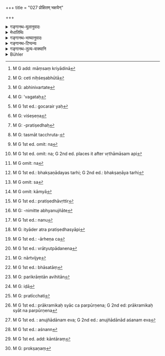 +++
title = "027 प्रोक्षितम् भक्षयेन्"

+++

<details><summary>गङ्गानथ-मूलानुवादः</summary>

He may eat meat that has been consecrated; also at the wish of Brāhmaṇas; and when invited according to law; and when his life is in danger.—(27)
</details>

<details><summary>मेधातिथिः</summary>

अग्नीषोमीये पशौ हुतशिष्टं मांसं लक्षणया **प्रोक्षितम्** उच्यते ।

- <u>ननु</u> **प्रोक्षित**शब्दो यौगिक उक्षसेचन इत्य् अस्य धातोः प्रक्षालनक्रियानिमित्तकः । तथा च "प्रोक्षणीर् आसादय," "घृतं प्रोक्षणीयम्" इति, "प्रोक्षणीभिर् उद्वेजिताः स्थ" इति सर्वत्र क्रियायोगात् प्रयुज्यते । यद्य् आसेचनसाधनम्, तत्र कुतो वैदिकसंस्कारनिमित्तकानां स्वसंबन्धे पशुलक्षणाद्वारेण मांसे प्रवर्तते । मुख्यं च शब्दार्थम् अतिक्रम्य किम् इति लक्षणाश्रीयते । अतः प्रक्षालितम् उदकादिना[^६२] युक्तम् ।


[^६२]:
     M G add: māṃsaṃ kriyādinā

- <u>सत्यम्</u>, यद्य् अत्र वाक्यान्तराण्य् अर्थवादाश् च शेषभूता[^६३] न स्युः- "अनुपाकृतमांसानि" (य्ध् १.१७०), "असंस्कृतान् पशून् मन्त्रैः" (म्ध् ५.३६) इति । अतस् तत्पर्यालोचनयायम् एवार्थो ऽवतिष्ठते । 


[^६३]:
     M G: ceti niḥśeṣabhūtā

- <u>यद्य् एवं</u> तत एव सिद्धत्वात् किम् अनेन । 

- <u>केचिद्</u> आहुः अनुवदो ऽयम् । मांसेच्छया भक्षणस्य विधिस् तावद् अयं न भवति क्षुत्प्रतिघातार्थिनो लिप्सया प्रवृत्त्युपपत्तेः । स हि विधिर् उच्यते यः पुरुषस्य दृष्टेन प्रयोजनेन प्रवृत्ताव् असत्यां प्रवृत्त्यवबोधकः- "याविज्जीवम् अग्निहोत्रं जुहुयात्" इति । शास्त्रम् एवात्र प्रमाणम् । यत्र "अस्मिन् कृते इदम् अभिमतम् अभिनिर्वर्तते[^६४], अकृते वायम् अनर्थ आपतति" एवम् अन्वयव्यतिरेकाभ्याम् अवगम्यते तत्र शास्त्रम् एव मृग्यते । यत्र तु नायम् अन्यतो ऽवगमः[^६५] केवलागमैकगोचरः[^६६] स विधिर् इति चोच्यते । इह तु भोजने कृते पुष्टिर् उपजायते, यद् दुःखं तन् निवर्तत इति, बाला अपि स्तनपायिनो ऽनुपदिष्टम् अवयन्ति । नियमो ऽपि भवति, तद्रूपानवधारणात् । यदि तावत् प्रोक्षितं च भक्षयेद् एवेति नियमस् तदा कालविशेषावच्छेदाभावाद् आहारविहारकाला अप्य् अवसीदेयुर् अनवरतम् अश्नन्न् एवासीत, अशक्यश् चार्थ उपदिष्टः स्यात् । यथोक्तम् "अश्राद्धभोजी" इति, "यद् अहर् एव प्रत्यवेयात्" इति । महाभाष्यकारेण विधिविशेष एव च नियम उक्तः । असंभवति च विधौ कुतो नियमः । न चान्येन प्रोक्षितम् अन्येन लभ्येत । तस्माद् अयम् अनर्थः । अथ प्रोक्षितम् एवेति अप्रोक्षितं नेति परिसंख्या । न हि प्रोक्षिताप्रोक्षितोभयभक्षणस्य त्यागाद् अशनाया निवृत्तौ युगपत् पर्यायेण वा प्रवृत्त्या परिसंख्यालक्षणस्य विद्यमानत्वात् । तथाप्य् "अनुपाकृतमांसानि" (य्ध् १.१७०) इत्य् एव सिद्धम् ।


[^६६]:
     M G 1st ed.: gocarair yaḥ


[^६५]:
     M G: 'vagataḥ


[^६४]:
     M G: abhinivartate

- <u>अन्ये त्व्</u> अस्य पक्षस्यैवं दोषम् उपपादयन्ते । अविशेषेण[^६७] सर्वाप्रोक्षीतप्रतिषेधे[^६८] शकुनीनाम् अपि प्रतिषेधः प्राप्नोति । न च येषाम् एव प्रोक्षणं विहितं तेषां तु प्रतिविधानाद्यभावाद् इति न विशेषपरिग्रहे प्रमाणम् अस्ति । 


[^६८]:
     M G: -pratiṣedhaḥ


[^६७]:
     M G: viśeṣeṇa

- <u>तद् अयुक्तं</u> मन्यन्ते । एवं सति भेदेन शकुनीनां प्रतिषेधानुक्रमेण, गमकत्वात् । 

- <u>तस्माच्</u> छ्रुतकर्माङ्गत्वेन[^६९] नियमस्य प्रोक्षितमांसभक्षणस्यायम् अनुवाद इति युक्तं दृष्टान्ततया । यथा यज्ञे ऽवश्यं भक्षणम्, अभक्षणाच् छास्त्रातिक्रमः, एवम् उत्तरेष्व् अपि निमित्तेषु । अनुवादश् चेत् परिसंख्यापेक्षाप्य् अस्तु । गोऽव्यजमांसम् अप्रोक्षितं न[^७०] भक्षयेद् इत्य् अननैतद् अनुपाकृतानाम् एवासद्रूपम् अनूद्यते, अप्रोक्षितस्यापि ब्राह्मणकाम्यादिनिमित्तेष्व् अनुज्ञापनार्थः । 


[^७०]:
     M G 1st ed. omit: na


[^६९]:
     M G: tasmāt tacchruta-

- <u>अन्यच्</u> च "अनर्चितं वृथामांसम् अपि" (म्ध् ४.२१३) चातुर्थिकेन वृथामांसशब्देन एतद् अनुपरिज्ञानार्थम् इतरथा न[^७१] विज्ञायेत किं तद् वृथामांसम् इति । अथ वा एकत्र भोक्तुर् उपदेशो ऽन्यत्र कल्पयित्वा येन देवाद्यर्चनं न[^७२] कृतं तदीयं मांसम् अन्येनाप्य् अतिथ्यादिना न भोक्तव्यम् । अनधिकृतेनापि देवाद्यर्चनेन ह्य् अतिथ्यादयः परगृहे तदीयेन मांसेन देवार्चने ऽधिक्रियते । अथ कल्पयित्वा यदि कृतं तदार्हत्य् अशितुम् । द्वितीयस् तु प्रषेधो "देवान् पितॄन्" (म्ध् ५.३२) इति स्वगृहे ऽधिकृतानाम् अकृतवतां भक्षणाय । यस् तर्हि[^७३] "असंस्कृतान् पशून् मन्त्रैः" (म्ध् ५.३६) इति स[^७४] उक्तः प्रोक्षणशब्दार्थः । एवं पञ्चापि निषेधवाक्यानि पृथगर्थानि दर्शितानि ।


[^७४]:
     M G omit: sa


[^७३]:
     M G 1st ed.: bhakṣaṇādayas tarhi; G 2nd ed.: bhakṣaṇāya tarhi


[^७२]:
     M G omit: na


[^७१]:
     M G 1st ed. omit: na; G 2nd ed. places it after vṛthāmāsam api

- **ब्राह्मणानां च काम्यया** । काम्या[^७५] कामना इच्छा । काम्याशब्दः छान्दसः । 


[^७५]:
     M G omit: kāmyā

> <u>यदा</u> ब्राह्मणादीनाम् अप्रोक्षितानाम् इदम् अनुज्ञानम्,  
तदा किं पुनर् अयं नियमः ?  
अभक्षणे शास्त्रातिक्रमः, उत प्रतिप्रसवमात्रम् ।  
प्रतिप्रसवे भोक्तव्यं विवाहे पुनर् भोक्तव्यम् इति वचनाद् अपि  
प्रतिषेधाप्रवृत्तिर्[^७६] विवाहे गम्यते । 


[^७६]:
     M G 1st ed.: pratiṣedhāvṛttir

- <u>न भोजनार्थम्</u> आवश्यकं किं तु ब्राह्मणा यदि गरीयांसस् तदा तद्वचनातिक्रमो न युक्तः ।

- <u>अन्ये तु</u> "क्रीत्वादि"श्लोके (म्ध् ५.३२) ब्राह्मणानाम् इत्य् अनुवर्त्य शशादिमांसस्यापि विधिम् इच्छन्ति । यज्ञविवाहयोर् अन्यत्र च गोष्ठीभोजनादौ यदि ब्राह्मणा अर्थयन्ते तदा तेषां मांसं स्वरूपेण देवौद्देशिकया न प्रतिषिद्धम्, अवस्थाविशेषेण प्रोक्षणम् देवार्चनादीनि कर्तव्यानि । विशेषः प्रतिषिद्धः । तस्य ब्राह्मणकामनानिमित्तत अभ्यनुज्ञाता[^७७], न तु[^७८] "क्रव्यादान् शकुनान्" इत्यादेः प्रतिषेधस्य[^७९] "निवृत्तिस् तु महाफला" (म्ध् ५.११) इति कृतसंकल्पस् तस्याप्य् अनुज्ञानम् इष्यते, प्रोक्षिते ऽप्रोक्षिते च कृतार्चने ऽकृतार्चने वा ।


[^७९]:
     M G: ityāder atra pratiṣedhasyāpi


[^७८]:
     M G 1st ed.: nanu


[^७७]:
     M G: -nimitte abhyanujñāte

- **यथाविधिनियुक्त तु प्राणानाम् एव चात्यये** । मधुपर्के च श्राद्धे च नियुक्तो ऽप्रोक्षणेनापि भक्षयेत् । एष हि यथाशास्त्रं नियोगस् तत्र श्राद्धे नियमा उक्ता एव । "केतितस् तु यथान्यायम्", "कथंचिद् अप्य् अतिक्रामन्" (म्ध् ३.१८०) इति । श्राद्धं भोक्ष्य इत्य् अभ्युपत्येदम् अहं नाश्नामीति न लभ्यते वक्तुम्, अभक्ष्यम् अशुचिकरं व्याधिजननं च वर्जयित्वा, हविष्यविधानान् न भक्ष्यं यद् यद् रोचते तत् तन् नाप्रीतिकरं दीयते । अत इदं वचनं मधुपर्क एव ।

- <u>ननु</u> मधुपर्के नास्ति नियोगः । 

- <u>अशितव्यं</u> मधुपर्कार्हेणेति[^८०] नियमः, नासौ मधुपर्कस्य विधिः । स हि तत्राधिकृतो न धन्यो राजादिः । यथैव "नास्यानश्नन् गृहे वसेत्" (म्ध् ३.९५) इति गृहस्थस्य नियमो दृश्यते । एतेनावगम्यते अमतिके न दातव्यम् इति । यैस् तु कामचार एवं पूजितसमादानेन पूज्यस्याशनेन, न हि तत् तदर्थं कर्म ।


[^८०]:
     M G 1st ed.: -ārheṇa ca

- <u>ननु</u> चातिथ्यम् एवानित्यम् ।

- <u>सत्यम्</u> । दृष्टं प्रीत्युत्पादनेन[^८१] धर्मार्थम् अनुष्ठानम् । तस्य नियमोक्तधर्मार्थम् एव दातुस् तस्य हि गोर् उत्सर्गपक्षे विहितो "नामांसो मधुपर्कः स्यात्" इति । 


[^८१]:
     M G 1st ed.: vrātyutpādanena

- <u>नन्व्</u> आर्त्विज्ये[^८२] वचनस्यापि विषय इति चेत् । 


[^८२]:
     M G: nārtvijye

- <u>अस्त्व्</u> अयम् अपि पूर्ववद् अनुवादः श्राद्धे आर्त्विज्ये च ।

- <u>ननु</u> चार्त्विज्ये उक्तम् एव इडादिभक्षणं यजमानस्य तत्र शास्त्रनिबन्धनो नियमः, नर्त्विजाम् ।

- <u>सत्यम्</u> । किं तु ऋत्विजो यदि न भक्षयन्ति ते प्रवाद्यन्ते । अविदितेन अदृष्टेनापि दोषेण युज्यन्ते ।

- <u>ननु</u> तेषां भक्षणम् अधिकृतानाम् आस्ताम्[^८३] । न हि ते कर्मफलेन युज्यन्ते । भृत्यादिर् हि परिक्रीतो विहितान्[^८४] पदार्थान् अनुतिष्ठति । विहितश् च "यजमानपञ्चमा इडां[^८५] भक्षयन्ति" इति । तेषां भकषणतो ऽस्याभ्युपगतार्त्विज्यानां नियतं भक्षणं तदा तेनानूद्यत इति युक्तम् । न हि श्राद्धभुजाम् ऋत्विजां च भक्षणे शास्त्रीययोगः । यजमानस्यैवानुवादः किमर्थ इति चेन्, नानुवादः प्रयोजनम् अपेक्षते । किं तर्हि प्राप्तम् अस्ति चात्रोच्यते । अत्रापि यदा गोपेन गोवधपूजाभ्युपगता तदावश्यम् अशितव्यम् । तदनुग्रहार्थम् असौ मधुपर्कपूजां प्रतीक्षति[^८६] । अतः पूर्वा तेन क्रिया संपादनीया । अन्यथा प्राक्रमिकस्याभावाद् अपर्पूर्णेन[^८७] मधुपरेण तदनुग्रहासम्पत्तेस् तस्मिन् प्रतिषिद्धमांसाशने मधुपर्कपूजार्त्विज्यं च प्रथमम् एवाभ्युपगन्तव्यम् । ब्राह्मणभोजने च । ब्रह्मचारिणस् तु व्रतवद् इत्य् अनुज्ञानाद् अनशनम् एव[^८८] ग्राह्यं मांसस्य ।


[^८८]:
     M G 1st ed. : anujñādānam eva; G 2nd ed.: anujñādānād aśanam eva


[^८७]:
     M G 1st ed.: prākramikaḥ syāc ca parpūrṇena; G 2nd ed: prākramikaḥ syāt na parpūrṇena


[^८६]:
     M G: pratīcchati


[^८५]:
     M G: iḍā


[^८४]:
     M G: parikrāṃtān avihitān


[^८३]:
     M G 1st ed.: bhāsatāṃ

**प्राणानाम् एव चात्यये** ।  
प्रकृतत्वाद् देवाद्यर्चनम् अन्तरेण  
अभक्ष्यमाणे व्याधिना क्षुधा भोजनान्तरासंभवे जीवनाशशङ्कायां गोऽजावि भक्षयितव्यम् ।  
"सर्वत एवात्मानं गोपायेत्" (ग्ध् ९.३४) इत्य् एतच्छ्रुतिमूलो ऽयं नियमः ।  
अतश् चेदृशे निमित्ते मांसम् अनश्नन्न्[^८९] आत्महा संपद्यते ।  
आत्मवधश् च "सर्वत एवात्मानं गोपायेत्" (ग्ध् ९.३४)।  
"तस्माद् उ ह न पुरायुषः स्वःकामी प्रेयाद् अलोक्यं ह्य् एतद् भवति" (श्ब् १०.२.६.७) इत्यादिश्रुतिभिर् मन्त्रार्थवादैश् च तैर् दोषवान् नेति ज्ञापितः । तथाहि मन्त्रः-


[^८९]:
     M G 1st ed.: aśnann

> असुर्या नाम ते लोका अन्धेन तमसावृताः ।
तांस् ते प्रेत्याभिगच्छन्ति ये के चात्महनो जनाः ॥ 

इति । (ईशु ३)

ब्रह्मचारिणो ऽपि प्राणात्यये भक्षणम् इष्यते ।  
तस्यैव बाल्याद्यवस्थानिमित्तं वाचनिकं प्रायश्चित्तं भविष्यतीति-  
"ब्रह्मचारी तु यो ऽश्नीयान् मधु मांसं कदाचन" (म्ध् ११.१५७) इति ।  

क्षुधा तु प्राणात्ययाशङ्कायां प्रतिषिद्धमांसाशनम् अपीति व्यासः (वेसू ३.४.२८) । जाघनीनिदर्शनेनैकाहिकं चेष्यते ।  

एतावता[^९०] अतीतव्याधौ तु न शक्यम् एतत् ज्ञातुम्  
अवश्यम् अशितेनानेन जीवतीति ।  
तत्र न प्रतिषिद्धग्राम्यकुक्कुटादिमांसभक्षणम् इष्यते ।  
प्रोक्षणदेवाभ्यर्चनरहितस्य[^९१] तु प्रकृतत्वाद् अस्त्य् अनुज्ञानम् । 

व्याधेश् च न केवलम् उत्पन्नस्य निवृत्त्यर्थं  
यावत् कृशक्षय्यातुर-दुर्बालादीनां सर्व-कालं मांसाशनं नियमत इष्यते । 


[^९१]:
     M G: prokṣaṇaṃ


[^९०]:
     M G 1st ed. add: kāntāraṃ

> स्त्रीमद्यनित्याः क्षयिणः श्रमव्याध्या च कर्शिताः । 
नित्यमांसरसाहारा आतुराश् चापि दुर्बलाः ॥

अप्रोक्षितस्यापि छागमांसस्य देवताद्यर्चनं तु तैर् अवश्यं कर्तव्यम् ।  
असंभवे तु कस्मिंश्चिद् अहनि न दोषः ॥ ५.२७ ॥
</details>

<details><summary>गङ्गानथ-भाष्यानुवादः</summary>

The remnant of the meat of the animal sacrificed at the *Agniṣṭoma* is figuratively called ‘consecrated’.

“The term ‘*prokṣita*’ literally means *sprinkled with water*, being derived from the root ‘*ukṣa*,’ ‘to sprinkle’; and it is in this sense that the word has been used in all such expressions as ‘bring the
*prokṣaṇī* water-vessels,’ ‘butter is th e *prokṣaṇa*, the
sprinkling-material,’ ‘*prokṣaṇībhiḥ udvejitāḥ*,’ ‘bothered by sprinkings (sprinklings?),’ and so forth. Thus then, if the word literally means ‘what is done by sprinkling,’ then why should such terms us are expressive of certain consecrations prescribed in the Veda, (such as *sprinkling with water* and the like), be taken as indirectly indicating the animal (sacrificed) and its meat? Why should the direct signification of the word be abandoned in favour of an indirect indication? For these reasons it is better to take the text to mean ‘meat *sprinkled with water and such liquids*’.”

What is urged would be quite true, if there were no other texts and commendatory passages bearing upon the matter; such as we have in the shape of such texts as ‘Unconsecrated meat etc.’ (Verse), ‘Animnls not consecrated with sacred texts etc.’ (36). A careful examination of all these texts leads to the conclusion that the meaning of the word is as we have explained it.

“If so, then what is said here being already mentioned in the texts quoted, what would be the use of the present text?”

Some people say that the present verse is purely re-iterative. It cannot be an injunction of eating meat when one wishes to do so. Because the man who is hungry and wishes to cat meat can take to it through his desire to relieve his hunger (and he does not need an injunction for that). That is called an ‘Injunction’ which points to such activity of the agent as would not be possible under the influence of any ordinary visible motive; such injunctions, for instance, as ‘one shall perform the *Agnihotra* through out his life;’ and on such a matter, the scripture is the sole source of knowledge (and authority) available. We need not seek for scriptural authority in the case of the acts in connection with which we have the positive and negative notions to the affect that—‘if it is done, such and such a reward shall follow—,and if it is not done, such and such an evil shall befall us.’ And it is only when there is no such source of knowledge available, and the matter is knowable by means of scriptures alone, that it becomes a case of ‘Injunction.’ As regards the case in question, even infants at the breast know, without being told, that eating brings strength and removes pain. \[So that the present text cannot be regarded as an Injunction\]. Nor again can it be taken as a Restrictive Injunction, for the simple reason that no such sense of restriction is recognised (as conveyed by the words), (*a*) For instance, if the *restriction* were in the form ‘one must eat what has been consecrated,’—then, since no time is specified the due observance of this injunction would disturb the entire routine of food and rest, and the man may have to be eating constantly; so that an impossible act will have been enjoined in this case. It has been said that—‘one who eats not at Śrāddhas etc.’,—and again ‘the day on which he is remiss etc.’ Then again, the author of the *Mahābhāṣya* has declared that a Restriction is always supplementary to an Injunction; so that when there is no Injunction, how can there be any Restriction? What has been ‘consecrated’ by one man cannot be obtained by another man; so that every man will have to eat all the meat that he consecrates, and this would entail a great calamity, (*b*) If. on the other hand, the restriction be taken to be in the form of preclusion—‘one shall eat *only what is consecrated*, and not what is not consecrated,’—on the ground of its fulfilling the condition of ‘Preclusion’, that hunger cannot be alleviated except by the eating of both consecrated and unconsecrated food, either simultaneously or one after the other;—even so this would be already implied by what has been said above regarding ‘consecrated meat’ (in verse 7). (So that in this case also there would be no point in taking the present text as an Injunction.)

Others however find the following fault in the above view:—if all unconsecrated meat were forbidden, birds would fall in the category of ‘forbidden food’; specially us there is no authority for any such restricted view that those alone are forbidden in their unconsecrated form, in connection with which consecration has been enjoined (and no consecration has been enjoined regarding birds).

Some people regard this view as improper. Because even so, the text cannot but be regarded as implying (if not directly asserting) the prohibition of (unconsecrated) birds also.

For these reasons, in as much as every Restriction is subservient to some enjoined act, it appears better to regard the present text as purely re-iterative of the eatability of consecrated meat. Just as at sacrifices, one must eat the consecrated meat, and omitting to eat it involves disobedience of the scriptural Injunction, so would it be in connection with all other occasions (on which meat is consecrated). And when the text is purely reiterative, it may also imply a preclusion (as shown above). The rule that ‘one shall not eat the unconsecrated meat of the cow, the sheep and the goat’ would only be a reiteration of the uneatability of ‘unconsecrated meat’ (mentioned in verse 7);—this reiteration in the present verse serving the purpose of permitting the eating of *unconsecrated* meat also, ‘at the wish of Brāhmaṇas’, and under certain other circumstances (specified in the present verse).

Others again have taken the following view.—Under 4.213 we have the mention of ‘needlessly prepared meat,’ and the present verse serves the purpose of explaining what the ‘needlessly prepared meat’ is; as in the absence of this it could not be known what is ‘needlessly prepared meat’.

Or, it may be that in one verse we have the rule for the enter (who does the consecration himself), while what the other means is that other persons, guests and others, shall not eat the meat belonging to (and offered by) a person who has not performed the worship of the Gods, etc. (and consecrated the meat at it). In the event of the householder being somehow not entitled to worship the Gods, his guests and other persons would be justified in doing that worship for him; and if the meat has been consecrated at such a worship, then they may eat it. The second prohibition (of unconsecrated meat)—‘one incurs no sin by eating meat after having worshipped the Gods and the Pitṛs’ (Verse 32)—is meant for those persons who are capable of performing the worship at their own house and have not performed it. What is stated in verse 36—‘animals not consecrated by sacred texts etc.’—is meant to be explanatory of what is meant by the term ‘consecration.’

Thus we have shown that all the five prohibitive passages have five distinct meanings and serve distinctly useful purposes.

‘*At the wish of the Brāhmaṇas*’—‘*Brāhmaṇañca kāmyayā*’—‘*kāmyā*’ is
*kāmanā, ‘wish*’; the form ‘*kāmyā*’ being a Vedic anachronism.

“If this text permits the eating of unconscrated meat at the wish of the
*Brāhmaṇas*, then what is the sense of this restriction? Does it mean
that if one omits to eat at their wish, he incurs the sin of disobeying the scriptures? Or, does the present section set forth only a counter-exception? If it is a mere counter-exception, then such counter-exception, setting aside the force of the prohibition, would be available also in the shape of such assertions as ‘meat may be eaten at marriages’.”

The text does not mean that one *must* eat meat under the circumstances; all that is meant is that if the Brāhmaṇas are very superior persons, then the disobeying of their wish would not be right.

Others again construe the term ‘of Brāhmaṇas’ with verse 32 also, and take the present text as an Injunction for the eating of meat of the hare and other animals also; the sense being that—‘at sacrifices and marriages, or at other large dinner-parties, if the Brāhmaṇas request one to eat meat, then the meat of such animals should not be regarded as forbidden, as they ane, by their very nature, consecrated to the Gods’; and it is only under special circumstances that consecration and worship of the Gods etc. may be performed. In fact it is only those kinds of meat that have been forbidden under certain circumstances whose eating is sanctioned, at the wish of Brāhmaṇas; and the sanction does not apply to the eating of ‘carnivorous birds’ and the rest, or to the case of a man who has resolved to give up meat in view of ‘ceasing to eat meat being conducive to highest results,’—irrespective of the fact of the meat being either ‘consecrated’ or ‘unconsecrated,’ or ‘offered’ or ‘not offered.’

All that is meant by the present text is that the man who is entitled to receive the *Madhuparka* offering shall eat the unconsecrated meat that may be offered to him; and it does not contain an Injunction of offering the *Madhuparka*. The person meant here as the recipient of the
*Madhuparka* is the Guest, and not the king and other honoured persons;
just as we find it laid down for the Householder that ‘the guest shall not dwell in his house without eating.’ From this it would follow that nothing shall be offered to the guest against his desire. As for the notion that one may do what he likes in the matter of receiving an honoured guest and in feeding him,—if this idea were acted up to, then those acts would not have been done ‘for the sake of the guest.’

“But the position of the *guest*. also is uncertain.”

True; but it has been found that the performance of the act brings spiritual merit by producing pleasure in the recipient’s mind. Hence it is that by way of a rule it has been laid down for the giver, in accordance with the practice by which the calf is offered, that ‘there can be no *Madhuparka* without meat.’

“What is herein laid down may be regarded as pertaining to the case of priests officiating at one’s sacrifice.”

In that case, this also, like the preceding clause, may be only reiterative of what pertains to the officiating priest and to
*Śrāddhas*.

“But in connection with the work of the priests, the eating of the *Iḍū* and such other materials has been prescribed; and the restrictions bearing upon that pertains to the *Sacrifice*, and not to the priests.”

True; but if the priests do not eat, they are censured, and also become beset with transcendental evil. Even if they eat, they do not become related to the result following from the act. Servants employed on wages (such as the priests are) perform the details prescribed in the scriptures; and it has been prescribed that ‘the priests along with the sacrificer as the fifth eat the *Iḍā* cake,;’ so that it is incumbent upon those who have accepted the priestly office to do that eating. And in that case it is only right that this eating should be reiterated. There is however nothing^(‘)scriptual’ in the eating done by persons eating at *Śrāddhas* or by the priests. So that the reiteration is of the eating done by the sacrifices—It may be asked—“For what purpose is this reiteration?”—But reiteration does not always need a purpose. All that is done is that it reiterates what has been enjoined elsewhere. Similarly in the case in question also, if the owner of the cow has promised to honour the guest with the killing of the cow, then the guest must eat it; for he accepts the offering of *Madhuparka* as a favour to the offerer; so that it is necessary that he should accomplish the act preceding the offering. Otherwise, in the event of the *Madhuparka* not being accepted, the said favour would not be bestowed; consequently in the matter of the eating of forbidden meat, it is necessary for the man at the very outset to accept the *Madhuparka* and the duties of the priest:—similarly in the matter of feeding the Brāhmaṇas. As regards the Student, since certain strict observances have been prescribed for him, meat should be regarded as altogether ‘unfit to be eaten.’

^(‘)*When his life in in danger*’.—From the context it follows that what is meant is that—‘in the event of his not eating meat without worshipping the gods, and no other food being available, if there be a fear of his losing his life, either though disease of through hunger, one may eat the cow, the sheep and the goat.’ This rule is based upon the Vedic declaration that ‘one shall protect himself from everything.’ So that under the circumstances, if one omits to eat meat, he becomes his own murderer; and suicide has been forbidden by such text as—(*a*) ‘One shall protect himself from everything’; (*b*) ‘Hence the man, expecting to live to the fullest extent of human life, shall never kill himself with a desire to proceed to heaven; as such an act would make him unfit for heaven’;—all which shows that by eating even forbidden meat to save his life, one does not incur sin. Says the Mantra also (Iśopaniṣad 3)—‘Those who kill themselves go, after death, to those regions that are covered by blind darkness and are fit only for demons.”

When there is danger to life, even the Student may eat meat; and for him his young age would necessitate the performance of the expiatory rite as prescribed in the text—‘If the Student ever eats meat and honey, etc.’ (1?.158). Vyāsa has declared that when there is *tear* of losing one’s life through hanger, one may eat even forbidden meat; and by the instance of the ‘dog’s thigh’ (eaten by Viśvāmitra) it is indicated that such meat may be eaten, but once only.

From this it follows that in the case of serious developments of diseases, where one cannot be sure that the man will certainly recover by eating meat, one shall not eat forbidden meat, such as that of the village-cock and the like; though it is permitted to eat such meat as has been consecrated or offered to the gods.

In the case of disease also one shall not eat meat for the purpose of recovering from a disease that may have just set in; but in the case of men who have become enfeebled and emaciated through disease, the eating of meat is always permitted: as asserted in the verse—‘Persons daily addicted to wine and women, consumptives, those emaciated through fatigue and disease, as also enfeebled patients, live upon the juices of meat.’ It is necessary for these persons to worship the gods in the case of the meat of unconsecrated goat: there would however be no harm, if on some day this be not found possible.—(27).
</details>

<details><summary>गङ्गानथ-टिप्पन्यः</summary>

This verse is quoted in *Vīramitrodaya* (Āhnika, p. 527), which adds the
following notes:—‘*Prokṣita*’ is that which has been sanctified by means
of *mantras* for being offered at a sacrifice;—‘*brāhmaṇānañca
kāmyayā*’—when one is pressed by a Brāhmaṇa to eat meat, if he eats it
but *once*, then there is no harm; that this is justifiable *once* only
is clearly stated by Yama; if the same Brāhmaṇa should press him again,
then he is not to accede to this; nor is he to eat it, even though the
second time he may be pressed by another Brāhmaṇa; that he is to eat it
*once* does not mean that he is to take a *single morsel*; what is meant
is that he may eat at a single meal;—‘*Yathāvidhiniyuktaḥ*’—this, means
that when invited to the *Madhuparka-offering* or to a *Śrāddha*, one
may eat even unconsecrated meat;—‘*prāṇānāmeva cātyaye*’—meat may be
eaten if during an illness, or during food-scarcity, one’s life would be
in danger if meat were not taken.

The verse is quoted also in *Smṛtitattva* (p. 449), which explains
‘*prokṣitam*’ as which has been duly consecrated by means of *mantras*,
being obtained from an animal killed in connection with a sacrificial
performance;—‘*brāhmaṇānām kāmya*’—at the wish of a Brāhmaṇa one may eat
once;—‘*yathāvidhiniyuktaḥ*’—*i*. *e*., at a *Śrāddha*;—in the
*Prāyścittaviveka* (p. 280), which notes that ‘*prāṇānāmeva cātyaye*’ is
meant to refer to Religious Students and to such House-holders as have
renounced meat;—and in *Smṛtisāroddhāra* (p. 300).
</details>

<details><summary>गङ्गानथ-तुल्य-वाक्यानि</summary>

**(verses 5.26-27)  
**

See Comparative notes for [Verse
5.26].
</details>

<details><summary>Bühler</summary>

027	One may eat meat when it has been sprinkled with water, while Mantras were recited, when Brahmanas desire (one's doing it), when one is engaged (in the performance of a rite) according to the law, and when one's life is in danger.
</details>
